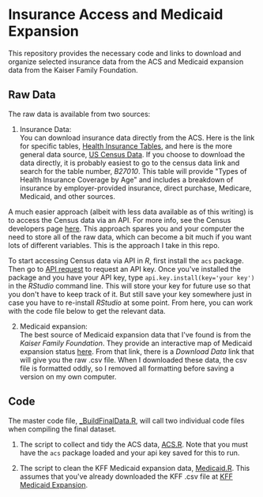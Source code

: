 # Insurance Access and Medicaid Expansion
This repository provides the necessary code and links to download and organize selected insurance data from the ACS and Medicaid expansion data from the Kaiser Family Foundation.

## Raw Data
The raw data is available from two sources:

1. Insurance Data:<br>
You can download insurance data directly from the ACS. Here is the link for specific tables, [Health Insurance Tables](https://www.census.gov/data/tables/time-series/demo/health-insurance/historical-series/hic.html), and here is the more general data source, [US Census Data](https://data.census.gov/cedsci/). If you choose to download the data directly, it is probably easiest to go to the census data link and search for the table number, *B27010*. This table will provide "Types of Health Insurance Coverage by Age" and includes a breakdown of insurance by employer-provided insurance, direct purchase, Medicare, Medicaid, and other sources. 

A much easier approach (albeit with less data available as of this writing) is to access the Census data via an API. For more info, see the Census developers page [here](https://www.census.gov/developers/). This approach spares you and your computer the need to store all of the raw data, which can become a bit much if you want lots of different variables. This is the approach I take in this repo.

To start accessing Census data via API in *R*, first install the `acs` package. Then go to [API request](https://api.census.gov/data/key_signup.html) to request an API key. Once you've installed the package and you have your API key, type `api.key.install(key='your key')` in the *RStudio* command line. This will store your key for future use so that you don't have to keep track of it. But still save your key somewhere just in case you have to re-install *RStudio* at some point. From here, you can work with the code file below to get the relevant data.

2. Medicaid expansion:<br>
The best source of Medicaid expansion data that I've found is from the *Kaiser Family Foundation*. They provide an interactive map of Medicaid expansion status [here](https://www.kff.org/medicaid/issue-brief/status-of-state-medicaid-expansion-decisions-interactive-map/). From that link, there is a *Download Data* link that will give you the raw .csv file. When I downloaded these data, the csv file is formatted oddly, so I removed all formatting before saving a version on my own computer.


## Code
The master code file, [_BuildFinalData.R](data-code/_BuildFinalData.R), will call two individual code files when compiling the final dataset. 

1. The script to collect and tidy the ACS data, [ACS.R](data-code/ACS.R). Note that you must have the `acs` package loaded and your api key saved for this to run.

2. The script to clean the KFF Medicaid expansion data, [Medicaid.R](data-code/Medicaid.R). This assumes that you've already downloaded the KFF .csv file at [KFF Medicaid Expansion](https://www.kff.org/medicaid/issue-brief/status-of-state-medicaid-expansion-decisions-interactive-map/).
